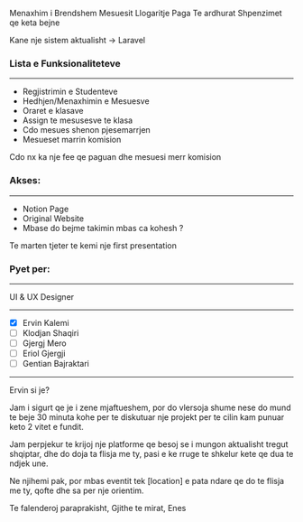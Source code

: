Menaxhim i Brendshem
Mesuesit
Llogaritje Paga
Te ardhurat
Shpenzimet qe keta bejne

Kane nje sistem aktualisht
-> Laravel

### Lista e Funksionaliteteve
---
- Regjistrimin e Studenteve
- Hedhjen/Menaxhimin e Mesuesve
- Oraret e klasave
- Assign te mesusesve te klasa
- Cdo mesues shenon pjesemarrjen
- Mesueset marrin komision

Cdo nx ka nje fee qe paguan dhe mesuesi merr komision


### Akses:
---
- Notion Page
- Original Website
- Mbase do bejme takimin mbas ca kohesh ?

Te marten tjeter te kemi nje first presentation

### Pyet per:
---
UI & UX Designer


---

- [x] Ervin Kalemi
- [ ] Klodjan Shaqiri
- [ ] Gjergj Mero
- [ ] Eriol Gjergji
- [ ] Gentian Bajraktari

---

Ervin si je?

Jam i sigurt qe je i zene mjaftueshem, por do vlersoja shume nese do mund te beje 30 minuta kohe per te diskutuar nje projekt per te cilin kam punuar keto 2 vitet e fundit. 

Jam perpjekur te krijoj nje platforme qe besoj se i mungon aktualisht tregut shqiptar, dhe do doja ta flisja me ty, pasi e ke rruge te shkelur kete qe dua te ndjek une.

Ne njihemi pak, por mbas eventit tek [location] e pata ndare qe do te flisja me ty, qofte dhe sa per nje orientim.

Te falenderoj paraprakisht,
Gjithe te mirat,
Enes


